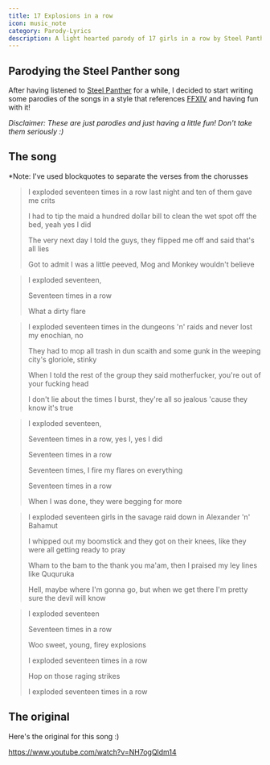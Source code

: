 ```yaml
---
title: 17 Explosions in a row
icon: music_note
category: Parody-Lyrics
description: A light hearted parody of 17 girls in a row by Steel Panther
---
```


## Parodying the Steel Panther song

After having listened to [Steel Panther](https://en.wikipedia.org/wiki/Steel_Panther) for a while, I decided to start writing some parodies of the songs in a style that references [FFXIV](http://www.finalfantasyxiv.com/) and having fun with it!

*Disclaimer: These are just parodies and just having a little fun! Don't take them seriously :)*

## The song

*Note: I've used blockquotes to separate the verses from the chorusses

> I exploded seventeen times in a row last night and ten of them gave me crits 
>
> I had to tip the maid a hundred dollar bill to clean the wet spot off the bed, yeah yes I did 
>
> The very next day I told the guys, they flipped me off and said that's all lies 
>
> Got to admit I was a little peeved, Mog and Monkey wouldn't believe 

> I exploded seventeen,
>
> Seventeen times in a row
>
> What a dirty flare

> I exploded seventeen times in the dungeons 'n' raids and never lost my enochian, no
>
> They had to mop all trash in dun scaith and some gunk in the weeping city's gloriole, stinky
>
> When I told the rest of the group they said motherfucker, you're out of your fucking head
>
> I don't lie about the times I burst, they're all so jealous 'cause they know it's true

> I exploded seventeen,
>
> Seventeen times in a row, yes I, yes I did
>
> Seventeen times in a row
>
> Seventeen times, I fire my flares on everything
>
> Seventeen times in a row
>
> When I was done, they were begging for more

> I exploded seventeen girls in the savage raid down in Alexander 'n' Bahamut
>
> I whipped out my boomstick and they got on their knees, like they were all getting ready to pray
>
> Wham to the bam to the thank you ma'am, then I praised my ley lines like Ququruka
>
> Hell, maybe where I'm gonna go, but when we get there I'm pretty sure the devil will know

> I exploded seventeen
>
> Seventeen times in a row
>
> Woo sweet, young, firey explosions
>
> I exploded seventeen times in a row
>
> Hop on those raging strikes
>
> I exploded seventeen times in a row

## The original

Here's the original for this song :)

https://www.youtube.com/watch?v=NH7ogQldm14
